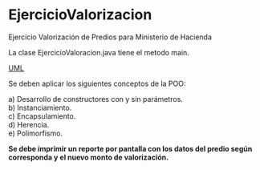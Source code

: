 # EjercicioValorizacion
Ejercicio Valorización de Predios para Ministerio de Hacienda

La clase EjercicioValoracion.java tiene el metodo main.

[UML](https://drive.google.com/file/d/1etOfMi0b8h7QnmMUHkbRnCHMuCzrwKEq/view?usp=sharing)

Se deben aplicar los siguientes conceptos de la POO:

a) Desarrollo de constructores con y sin parámetros.  
b) Instanciamiento.  
c) Encapsulamiento.  
d) Herencia.  
e) Polimorfismo.  


**Se debe imprimir un reporte por pantalla con los datos del predio según corresponda y el nuevo monto de valorización.**
